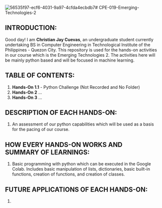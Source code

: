 ![56535f97-ecf6-4031-9a97-4cfda4ecbdb7](https://github.com/AyanonKiyopon/CPE-019---Emerging-Technologies-2/assets/143265700/f34196aa-4ae2-4327-8855-d7a306053b04)# CPE-019-Emerging-Technologies-2
## INTRODUCTION:
Good day! I am **Christian Jay Cuevas**, an undergraduate student currently undertaking BS in Computer Engineering in Technological Institute of the Philippines - Quezon City. This repository is used for the hands-on activities in our course which is the Emerging Technologies 2. The activities here will be mainly python based and will be focused in machine learning. 

## TABLE OF CONTENTS:
1. **Hands-On 1.1** - Python Challenge (Not Recorded and No Folder)
2. **Hands-On 2** ...
3. **Hands-On 3** ...

## DESCRIPTION OF EACH HANDS-ON:
1. An assessment of our python capabilities which will be used as a basis for the pacing of our course.



## HOW EVERY HANDS-ON WORKS AND SUMMARY OF LEARNINGS:
1. Basic programming with python which can be executed in the Google Colab. Includes basic manipulation of lists, dictionaries, basic built-in functions, creation of functions, and creation of classes.
   


## FUTURE APPLICATIONS OF EACH HANDS-ON:
1. 
